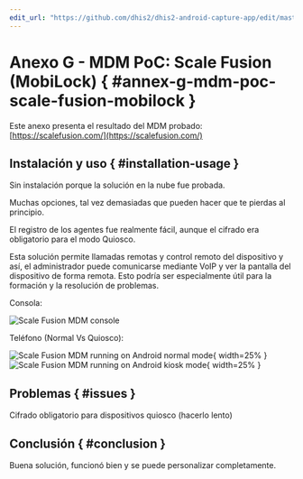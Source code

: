 ```yaml
---
edit_url: "https://github.com/dhis2/dhis2-android-capture-app/edit/master/docs/src/commonmark/en/content/mdm/A-g-scalefusion.md" 
---
```

# Anexo G - MDM PoC: Scale Fusion (MobiLock)   { #annex-g-mdm-poc-scale-fusion-mobilock } 

Este anexo presenta el resultado del MDM probado: [https://scalefusion.com/](https://scalefusion.com/)


## Instalación y uso  { #installation-usage } 

Sin instalación porque la solución en la nube fue probada.

Muchas opciones, tal vez demasiadas que pueden hacer que te pierdas al principio.

El registro de los agentes fue realmente fácil, aunque el cifrado era obligatorio para el modo Quiosco.

Esta solución permite llamadas remotas y control remoto del dispositivo y así, el administrador puede comunicarse mediante VoIP y ver la pantalla del dispositivo de forma remota. Esto podría ser especialmente útil para la formación y la resolución de problemas.

Consola:

![Scale Fusion MDM console](../content/mdm/resources/images/image8.png)


Teléfono (Normal Vs Quiosco):

![Scale Fusion MDM running on Android normal mode](../content/mdm/resources/images/image13.png){ width=25% } ![Scale Fusion MDM running on Android kiosk mode](../content/mdm/resources/images/image4.png){ width=25% }


## Problemas  { #issues } 

Cifrado obligatorio para dispositivos quiosco (hacerlo lento)


## Conclusión { #conclusion } 

Buena solución, funcionó bien y se puede personalizar completamente.


